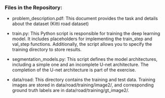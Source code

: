 ### Files in the Repository:
- problem_description.pdf: This document provides the task and details about the dataset (Kitti road dataset)

- train.py: This Python script is responsible for training the deep learning model. It includes placeholders for implementing the train_step and val_step functions. Additionally, the script allows you to specify the training directory to store results.

- segmentation_models.py: This script defines the model architectures, including a simple one and an incomplete U-net architecture. The completion of the U-net architecture is part of the exercise.

- data/road: This directory contains the training and test data. Training images are stored in data/road/training/image2/, and corresponding ground truth labels are in data/road/training/gt_image2/.

